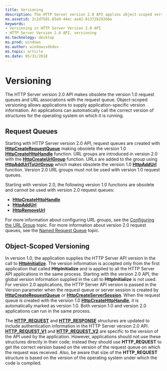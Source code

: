 ```yaml
---
title: Versioning
description: The HTTP Server version 2.0 API applies object-scoped versioning to determine the version of the API.
ms.assetid: 2c2d7501-85e0-44ec-aa42-01372b29266e
keywords:
- Versioning in HTTP Server Version 2.0 API
- HTTP Server Version 2.0 API, versioning
ms.technology: desktop
ms.prod: windows
ms.author: windowssdkdev
ms.topic: article
ms.date: 05/31/2018
---
```


# Versioning

The HTTP Server version 2.0 API makes obsolete the version 1.0 request queues and URL associations with the request queue. Object-scoped versioning allows applications to supply application-specific version information. An applications can automatically call the correct version of structures for the operating system on which it is running.

## Request Queues

Starting with HTTP Server version 2.0 API, request queues are created with [**HttpCreateRequestQueue**](httpcreaterequestqueue.md) making obsolete the version 1.0 [**HttpCreateHttpHandle**](httpcreatehttphandle.md) function. URL groups are introduced in version 2.0 with the [**HttpCreateUrlGroup**](httpcreateurlgroup.md) function. URLs are added to the group using [**HttpAddUrlToUrlGroup**](httpaddurltourlgroup.md) which makes obsolete the version 1.0 [**HttpAddUrl**](httpaddurl.md) function. Version 2.0 URL groups must not be used with version 1.0 request queues.

Starting with version 2.0, the following version 1.0 functions are obsolete and cannot be used with version 2.0 request queues:

-   [**HttpCreateHttpHandle**](httpcreatehttphandle.md)
-   [**HttpAddUrl**](httpaddurl.md)
-   [**HttpRemoveUrl**](httpremoveurl.md)

For more information about configuring URL groups, see the [Configuring the URL Group](configuring-the-url-group.md) topic. For more information about version 2.0 request queues, see the [Named Request Queue](named-request-queue.md) topic.

## Object-Scoped Versioning

In version 1.0, the application supplies the HTTP Server API version in the call to [**HttpInitialize**](httpinitialize.md). The version information is accepted only from the first application that called **HttpInitialize** and is applied to all the HTTP Server API applications in the same process. Starting with the version 2.0 API, the global version information supplied in the call to **HttpInitialize** is not used. For version 2.0 applications, the HTTP Server API version is passed in the Version parameter when the request queue or server session is created by [**HttpCreateRequestQueue**](httpcreaterequestqueue.md) or [**HttpCreateServerSession**](httpcreateserversession.md). When the request queue is created with the version 1.0 [**HttpCreateHttpHandle**](httpcreatehttphandle.md), it is automatically marked as version 1.0. Both version 1.0 and version 2.0 applications can run in the same process.

The [**HTTP\_REQUEST**](http-request.md) and [**HTTP\_RESPONSE**](http-response.md) structures are updated to include authentication information in the HTTP Server version 2.0 API. [**HTTP\_REQUEST\_V1**](http-request-v1.md) and [**HTTP\_REQUEST\_V2**](http-request-v2.md) are specific to the version of the API used by the application. However, applications should not use these structures directly in their code; instead they should use **HTTP\_REQUEST** to get the correct version based on the version of the request queue on which the request was received. Also, be aware that size of the **HTTP\_REQUEST** structure is based on the version of the operating system under which the code is compiled.

 

 




